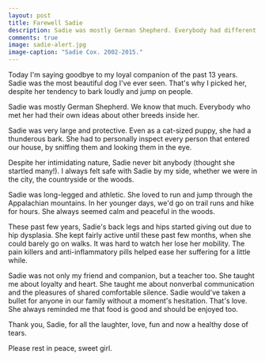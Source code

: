 ```yaml
---
layout: post
title: Farewell Sadie
description: Sadie was mostly German Shepherd. Everybody had different guesses about the other breeds inside her. 
comments: true
image: sadie-alert.jpg
image-caption: "Sadie Cox. 2002-2015."
---
```

Today I'm saying goodbye to my loyal companion of the past 13 years.  Sadie was the most beautiful dog I've ever seen.  That's why I picked her, despite her tendency to bark loudly and jump on people.

Sadie was mostly German Shepherd.  We know that much.  Everybody who met her had their own ideas about other breeds inside her. 

Sadie was very large and protective.  Even as a cat-sized puppy, she had a thunderous bark.  She had to personally inspect every person that entered our house, by sniffing them and looking them in the eye.

Despite her intimidating nature, Sadie never bit anybody (thought she startled many!).  I always felt safe with Sadie by my side, whether we were in the city, the countryside or the woods.

Sadie was long-legged and athletic.  She loved to run and jump through the Appalachian mountains. In her younger days, we'd go on trail runs and hike for hours.  She always seemed calm and peaceful in the woods.

These past few years, Sadie's back legs and hips started giving out due to hip dysplasia.  She kept fairly active until these past few months, when she could barely go on walks.  It was hard to watch her lose her mobility. The pain killers and anti-inflammatory pills helped ease her suffering for a little while.

Sadie was not only my friend and companion, but a teacher too.  She taught me about loyalty and heart.  She taught me about nonverbal communication and the pleasures of shared comfortable silence.  Sadie would've taken a bullet for anyone in our family without a moment's hesitation.  That's love.  She always reminded me that food is good and should be enjoyed too.

Thank you, Sadie, for all the laughter, love, fun and now a healthy dose of tears.

Please rest in peace, sweet girl.
